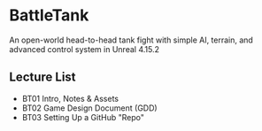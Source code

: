 # BattleTank
An open-world head-to-head tank fight with simple AI, terrain, and advanced control system in Unreal 4.15.2

## Lecture List
* BT01 Intro, Notes & Assets
* BT02 Game Design Document (GDD)
* BT03 Setting Up a GitHub "Repo"